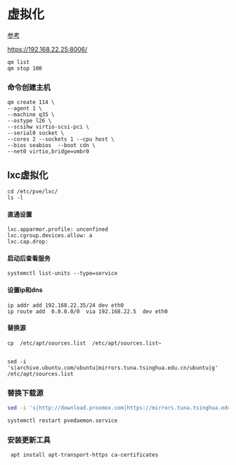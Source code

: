 # 虚拟化

[参考](https://pve-doc-cn.readthedocs.io/zh-cn/latest/chapter_pveceph/index.html)

https://192.168.22.25:8006/

```
qm list 
qm stop 100
```







### 命令创建主机

```
qm create 114 \
--agent 1 \
--machine q35 \
--ostype l26 \
--scsihw virtio-scsi-pci \
--serial0 socket \
--cores 2 --sockets 1 --cpu host \
--bios seabios  --boot cdn \
--net0 virtio,bridge=vmbr0
```





## lxc虚拟化



```
cd /etc/pve/lxc/
ls -l
```

#### 直通设置

```
lxc.apparmor.profile: unconfined
lxc.cgroup.devices.allow: a
lxc.cap.drop:
```

#### 启动后查看服务

```
systemctl list-units --type=service
```

#### 设置ip和dns

```
ip addr add 192.168.22.35/24 dev eth0
ip route add  0.0.0.0/0  via 192.168.22.5  dev eth0

```



#### 替换源

```
cp  /etc/apt/sources.list  /etc/apt/sources.list~


sed -i 's|archive.ubuntu.com/ubuntu|mirrors.tuna.tsinghua.edu.cn/ubuntu|g' /etc/apt/sources.list

```



### 替换下载源

```bash
sed -i 's|http://download.proxmox.com|https://mirrors.tuna.tsinghua.edu.cn/proxmox|g' /usr/share/perl5/PVE/APLInfo.pm  

systemctl restart pvedaemon.service
```

### 安装更新工具

```
 apt install apt-transport-https ca-certificates
```






























